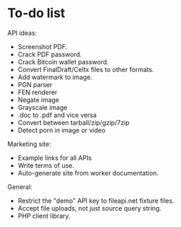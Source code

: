 To-do list
==========

API ideas:

* Screenshot PDF.
* Crack PDF password.
* Crack Bitcoin wallet password.
* Convert FinalDraft/Celtx files to other formats.
* Add watermark to image.
* PGN parser
* FEN renderer
* Negate image
* Grayscale image
* .doc to .pdf and vice versa
* Convert between tarball/zip/gzip/7zip
* Detect porn in image or video

Marketing site:

* Example links for all APIs
* Write terms of use.
* Auto-generate site from worker documentation.

General:

* Restrict the "demo" API key to fileapi.net fixture files.
* Accept file uploads, not just source query string.
* PHP client library.
